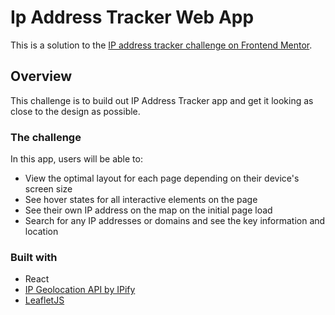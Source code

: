 # Ip Address Tracker Web App

This is a solution to the [IP address tracker challenge on Frontend Mentor](https://www.frontendmentor.io/challenges/ip-address-tracker-I8-0yYAH0).

## Overview

This challenge is to build out IP Address Tracker app and get it looking as close to the design as possible.

### The challenge

In this app, users will be able to:

- View the optimal layout for each page depending on their device's screen size
- See hover states for all interactive elements on the page
- See their own IP address on the map on the initial page load
- Search for any IP addresses or domains and see the key information and location

### Built with

- React
- [IP Geolocation API by IPify](https://geo.ipify.org/)
- [LeafletJS](https://leafletjs.com/)
